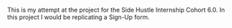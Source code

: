 This is my attempt at the project for the Side Hustle Internship Cohort 6.0. 
In this project I would be replicating a Sign-Up form. 


